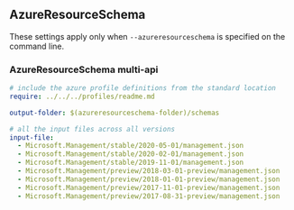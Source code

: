 ## AzureResourceSchema

These settings apply only when `--azureresourceschema` is specified on the command line.

### AzureResourceSchema multi-api

``` yaml $(azureresourceschema) && $(multiapi)
# include the azure profile definitions from the standard location
require: ../../../profiles/readme.md

output-folder: $(azureresourceschema-folder)/schemas

# all the input files across all versions
input-file:
  - Microsoft.Management/stable/2020-05-01/management.json
  - Microsoft.Management/stable/2020-02-01/management.json
  - Microsoft.Management/stable/2019-11-01/management.json
  - Microsoft.Management/preview/2018-03-01-preview/management.json
  - Microsoft.Management/preview/2018-01-01-preview/management.json
  - Microsoft.Management/preview/2017-11-01-preview/management.json
  - Microsoft.Management/preview/2017-08-31-preview/management.json

```